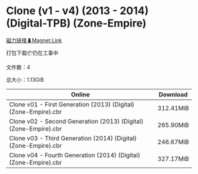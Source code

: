 # Clone (v1 - v4) (2013 - 2014) (Digital-TPB) (Zone-Empire)

[磁力链接⬇Magnet Link](magnet:?xt=urn:btih:8f4225ffc753023aa7e2f90bf4694a228f8d0bcf&dn=Clone%20%28v1%20-%20v4%29%20%282013%20-%202014%29%20%28Digital-TPB%29%20%28Zone-Empire%29)

打包下载📦仍在工事中

文件数：4

总大小：1.13GiB

Online | Download
--- | ---
Clone v01 - First Generation (2013) (Digital) (Zone-Empire).cbr | 312.41MiB
Clone v02 - Second Generation (2013) (Digital) (Zone-Empire).cbr | 265.90MiB
Clone v03 - Third Generation (2014) (Digital) (Zone-Empire).cbr | 246.67MiB
Clone v04 - Fourth Generation (2014) (Digital) (Zone-Empire).cbr | 327.17MiB